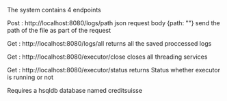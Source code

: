 The system contains 4 endpoints

Post : http://localhost:8080/logs/path  json request body {path: ""}  send the path of the file as part of the request

Get  : http://localhost:8080/logs/all    returns all the saved proccessed logs

Get  : http://localhost:8080/executor/close   closes all threading services

Get  : http://localhost:8080/executor/status  returns Status whether executor is running or not

Requires a hsqldb database named creditsuisse
